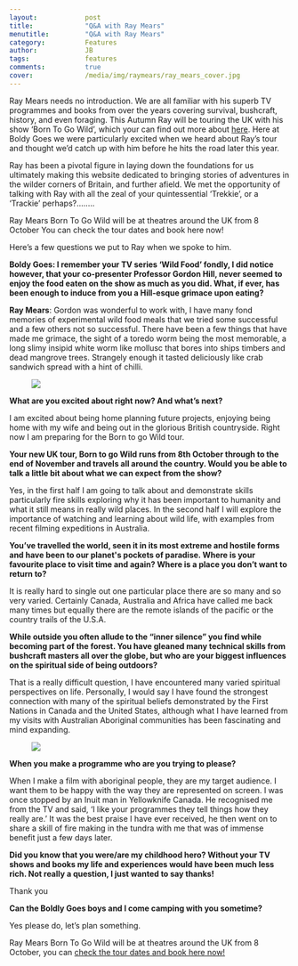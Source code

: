 ```yaml
---
layout:            post
title:             "Q&A with Ray Mears"
menutitle:         "Q&A with Ray Mears"
category:          Features
author:            JB
tags:              features
comments:          true
cover:             /media/img/raymears/ray_mears_cover.jpg
---
```


Ray Mears needs no introduction. We are all familiar with his superb TV programmes and books from over the years covering survival, bushcraft, history, and even foraging. This Autumn Ray will be touring the UK with his show ‘Born To Go Wild’, which your can find out more about <a href="https://blog.raymears.com/2017/02/15/ray-mears-tour-dates-for-2017-born-to-go-wild/">here</a>. Here at Boldy Goes we were particularly excited when we heard about Ray’s tour and thought we’d catch up with him before he hits the road later this year. 

Ray has been a pivotal figure in laying down the foundations for us ultimately making this website dedicated to bringing stories of adventures in the wilder corners of Britain, and further afield. We met the opportunity of talking with Ray with all the zeal of your quintessential ‘Trekkie’, or a ‘Trackie’ perhaps?........

Ray Mears Born To Go Wild will be at theatres around the UK from 8 October 
<a href="https://blog.raymears.com/2017/02/15/ray-mears-tour-dates-for-2017-born-to-go-wild/"></a>You can check the tour dates and book here now!

Here’s a few questions we put to Ray when we spoke to him. 

**Boldy Goes: I remember your TV series ‘Wild Food’ fondly, I did notice however, that your co-presenter Professor Gordon Hill, never seemed to enjoy the food eaten on the show as much as you did. What, if ever, has been enough to induce from you a Hill-esque grimace upon eating?**

**Ray Mears**: Gordon was wonderful to work with, I have many fond memories of experimental wild food meals that we tried some successful and a few others not so successful. There have been a few things that have made me grimace, the sight of a toredo worm being the most memorable, a long slimy insipid white worm like mollusc that bores into ships timbers and dead mangrove trees. Strangely enough it tasted deliciously like crab sandwich spread with a hint of chilli.

<figure>
<img src="{{ site.github.url }}/media/img/raymears/ray_mears_1.jpg" />
</figure>

**What are you excited about right now? And what’s next?**

I am excited about being home planning future projects, enjoying being home with my wife and being out in the glorious British countryside. Right now I am preparing for the Born to go Wild tour.

**Your new UK tour, Born to go Wild runs from 8th October through to the end of November and travels all around the country. Would you be able to talk a little bit about what we can expect from the show?**

Yes, in the first half I am going to talk about and demonstrate skills particularly fire skills exploring why it has been important to humanity and what it still means in really wild places. In the second half I will explore the importance of watching and learning about wild life, with examples from recent filming expeditions in Australia.

**You’ve travelled the world, seen it in its most extreme and hostile forms and have been to our planet's pockets of paradise. Where is your favourite place to visit time and again? Where is a place you don’t want to return to?**

It is really hard to single out one particular place there are so many and so very varied. Certainly Canada, Australia and Africa have called me back many times but equally there are the remote islands of the pacific or the country trails of the U.S.A.


**While outside you often allude to the “inner silence” you find while becoming part of the forest. You have gleaned many technical skills from bushcraft masters all over the globe, but who are your biggest influences on the spiritual side of being outdoors?**

That is a really difficult question, I have encountered many varied spiritual perspectives on life. Personally, I would say I have found the strongest connection with many of the spiritual beliefs demonstrated by the First Nations in Canada and the United States, although what I have learned from my visits with Australian Aboriginal communities has been fascinating and mind expanding.

<figure>
<img src="{{ site.github.url }}/media/img/raymears/ray_mears_2.jpg" />
</figure>

**When you make a programme who are you trying to please?**

When I make a film with aboriginal people, they are my target audience. I want them to be happy with the way they are represented on screen. I was once stopped by an Inuit man in Yellowknife Canada. He recognised me from the TV and said, ‘I like your programmes they tell things how they really are.’ It was the best praise I have ever received, he then went on to share a skill of fire making in the tundra with me that was of immense benefit just a few days later.

**Did you know that you were/are my childhood hero? Without your TV shows and books my life and experiences would have been much less rich. Not really a question, I just wanted to say thanks!**

Thank you

**Can the Boldly Goes boys and I come camping with you sometime?**

Yes please do, let’s plan something.

Ray Mears Born To Go Wild will be at theatres around the UK from 8 October, 
you can <a href="https://blog.raymears.com/2017/02/15/ray-mears-tour-dates-for-2017-born-to-go-wild/">check the tour dates and book here now!</a>
